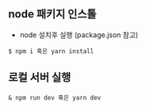 ## node 패키지 인스톨

-   node 설치후 실행 (package.json 참고)

```
$ npm i 혹은 yarn install
```

## 로컬 서버 실행

```
& npm run dev 혹은 yarn dev
```
